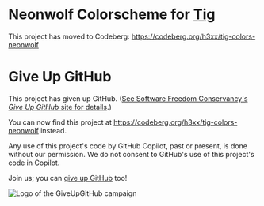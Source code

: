 # Neonwolf Colorscheme for [Tig](https://github.com/jonas/tig)

This project has moved to Codeberg:
https://codeberg.org/h3xx/tig-colors-neonwolf

# Give Up GitHub

This project has given up GitHub. ([See Software Freedom Conservancy's *Give Up GitHub* site for details](https://giveupgithub.org).)

You can now find this project at https://codeberg.org/h3xx/tig-colors-neonwolf instead.

Any use of this project's code by GitHub Copilot, past or present, is done without our permission. We do not consent to GitHub's use of this project's code in Copilot.

Join us; you can [give up GitHub](https://giveupgithub.org) too!

![Logo of the GiveUpGitHub campaign](https://sfconservancy.org/img/GiveUpGitHub.png)
